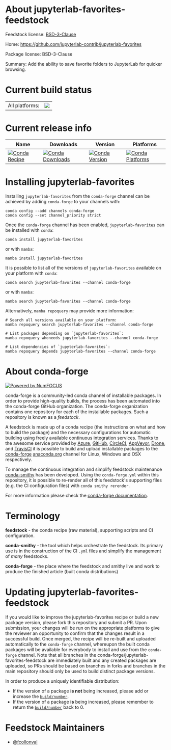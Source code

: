 About jupyterlab-favorites-feedstock
====================================

Feedstock license: [BSD-3-Clause](https://github.com/conda-forge/jupyterlab-favorites-feedstock/blob/main/LICENSE.txt)

Home: https://github.com/jupyterlab-contrib/jupyterlab-favorites

Package license: BSD-3-Clause

Summary: Add the ability to save favorite folders to JupyterLab for quicker browsing.

Current build status
====================


<table><tr><td>All platforms:</td>
    <td>
      <a href="https://dev.azure.com/conda-forge/feedstock-builds/_build/latest?definitionId=12296&branchName=main">
        <img src="https://dev.azure.com/conda-forge/feedstock-builds/_apis/build/status/jupyterlab-favorites-feedstock?branchName=main">
      </a>
    </td>
  </tr>
</table>

Current release info
====================

| Name | Downloads | Version | Platforms |
| --- | --- | --- | --- |
| [![Conda Recipe](https://img.shields.io/badge/recipe-jupyterlab--favorites-green.svg)](https://anaconda.org/conda-forge/jupyterlab-favorites) | [![Conda Downloads](https://img.shields.io/conda/dn/conda-forge/jupyterlab-favorites.svg)](https://anaconda.org/conda-forge/jupyterlab-favorites) | [![Conda Version](https://img.shields.io/conda/vn/conda-forge/jupyterlab-favorites.svg)](https://anaconda.org/conda-forge/jupyterlab-favorites) | [![Conda Platforms](https://img.shields.io/conda/pn/conda-forge/jupyterlab-favorites.svg)](https://anaconda.org/conda-forge/jupyterlab-favorites) |

Installing jupyterlab-favorites
===============================

Installing `jupyterlab-favorites` from the `conda-forge` channel can be achieved by adding `conda-forge` to your channels with:

```
conda config --add channels conda-forge
conda config --set channel_priority strict
```

Once the `conda-forge` channel has been enabled, `jupyterlab-favorites` can be installed with `conda`:

```
conda install jupyterlab-favorites
```

or with `mamba`:

```
mamba install jupyterlab-favorites
```

It is possible to list all of the versions of `jupyterlab-favorites` available on your platform with `conda`:

```
conda search jupyterlab-favorites --channel conda-forge
```

or with `mamba`:

```
mamba search jupyterlab-favorites --channel conda-forge
```

Alternatively, `mamba repoquery` may provide more information:

```
# Search all versions available on your platform:
mamba repoquery search jupyterlab-favorites --channel conda-forge

# List packages depending on `jupyterlab-favorites`:
mamba repoquery whoneeds jupyterlab-favorites --channel conda-forge

# List dependencies of `jupyterlab-favorites`:
mamba repoquery depends jupyterlab-favorites --channel conda-forge
```


About conda-forge
=================

[![Powered by
NumFOCUS](https://img.shields.io/badge/powered%20by-NumFOCUS-orange.svg?style=flat&colorA=E1523D&colorB=007D8A)](https://numfocus.org)

conda-forge is a community-led conda channel of installable packages.
In order to provide high-quality builds, the process has been automated into the
conda-forge GitHub organization. The conda-forge organization contains one repository
for each of the installable packages. Such a repository is known as a *feedstock*.

A feedstock is made up of a conda recipe (the instructions on what and how to build
the package) and the necessary configurations for automatic building using freely
available continuous integration services. Thanks to the awesome service provided by
[Azure](https://azure.microsoft.com/en-us/services/devops/), [GitHub](https://github.com/),
[CircleCI](https://circleci.com/), [AppVeyor](https://www.appveyor.com/),
[Drone](https://cloud.drone.io/welcome), and [TravisCI](https://travis-ci.com/)
it is possible to build and upload installable packages to the
[conda-forge](https://anaconda.org/conda-forge) [anaconda.org](https://anaconda.org/)
channel for Linux, Windows and OSX respectively.

To manage the continuous integration and simplify feedstock maintenance
[conda-smithy](https://github.com/conda-forge/conda-smithy) has been developed.
Using the ``conda-forge.yml`` within this repository, it is possible to re-render all of
this feedstock's supporting files (e.g. the CI configuration files) with ``conda smithy rerender``.

For more information please check the [conda-forge documentation](https://conda-forge.org/docs/).

Terminology
===========

**feedstock** - the conda recipe (raw material), supporting scripts and CI configuration.

**conda-smithy** - the tool which helps orchestrate the feedstock.
                   Its primary use is in the construction of the CI ``.yml`` files
                   and simplify the management of *many* feedstocks.

**conda-forge** - the place where the feedstock and smithy live and work to
                  produce the finished article (built conda distributions)


Updating jupyterlab-favorites-feedstock
=======================================

If you would like to improve the jupyterlab-favorites recipe or build a new
package version, please fork this repository and submit a PR. Upon submission,
your changes will be run on the appropriate platforms to give the reviewer an
opportunity to confirm that the changes result in a successful build. Once
merged, the recipe will be re-built and uploaded automatically to the
`conda-forge` channel, whereupon the built conda packages will be available for
everybody to install and use from the `conda-forge` channel.
Note that all branches in the conda-forge/jupyterlab-favorites-feedstock are
immediately built and any created packages are uploaded, so PRs should be based
on branches in forks and branches in the main repository should only be used to
build distinct package versions.

In order to produce a uniquely identifiable distribution:
 * If the version of a package **is not** being increased, please add or increase
   the [``build/number``](https://docs.conda.io/projects/conda-build/en/latest/resources/define-metadata.html#build-number-and-string).
 * If the version of a package **is** being increased, please remember to return
   the [``build/number``](https://docs.conda.io/projects/conda-build/en/latest/resources/define-metadata.html#build-number-and-string)
   back to 0.

Feedstock Maintainers
=====================

* [@fcollonval](https://github.com/fcollonval/)

